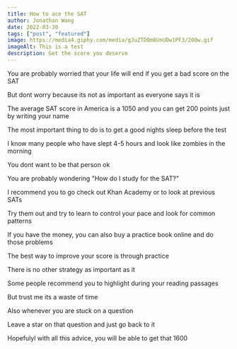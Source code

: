```yaml
---
title: How to ace the SAT
author: Jonathan Wong
date: 2022-03-30
tags: ["post", "featured"]
image: https://media4.giphy.com/media/gJuZTDOm8UnUDw1PF3/200w.gif
imageAlt: This is a test
description: Get the score you deserve
---
```


You are probably worried that your life will end if you get a bad score on the SAT

But dont worry because its not as important as everyone says it is

The average SAT score in America is a 1050 and you can get 200 points just by writing your name

The most important thing to do is to get a good nights sleep before the test

I know many people who have slept 4-5 hours and look like zombies in the morning

You dont want to be that person ok

You are probably wondering "How do I study for the SAT?"

I recommend you to go check out Khan Academy or to look at previous SATs

Try them out and try to learn to control your pace and look for common patterns

If you have the money, you can also buy a practice book online and do those problems

The best way to improve your score is through practice

There is no other strategy as important as it

Some people recommend you to highlight during your reading passages

But trust me its a waste of time

Also whenever you are stuck on a question

Leave a star on that question and just go back to it

Hopefulyl with all this advice, you will be able to get that 1600




